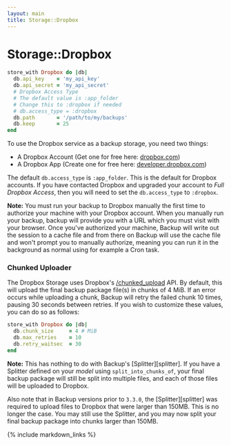 ```yaml
---
layout: main
title: Storage::Dropbox
---
```


Storage::Dropbox
================

``` rb
store_with Dropbox do |db|
  db.api_key    = 'my_api_key'
  db.api_secret = 'my_api_secret'
  # Dropbox Access Type
  # The default value is :app_folder
  # Change this to :dropbox if needed
  # db.access_type = :dropbox
  db.path       = '/path/to/my/backups'
  db.keep       = 25
end
```

To use the Dropbox service as a backup storage, you need two things:

* A Dropbox Account (Get one for free here: [dropbox.com](https://www.dropbox.com))
* A Dropbox App (Create one for free here: [developer.dropbox.com](https://www.dropbox.com/developers/apps))

The default `db.access_type` is `:app_folder`. This is the default for Dropbox accounts.
If you have contacted Dropbox and upgraded your account to _Full Dropbox Access_, then you will need to set the
`db.access_type` to `:dropbox`.

**Note:** You must run your backup to Dropbox manually the first time to authorize your machine with your
Dropbox account. When you manually run your backup, backup will provide you with a URL which you must visit with your
browser. Once you've authorized your machine, Backup will write out the session to a cache file and from there on Backup
will use the cache file and won't prompt you to manually authorize, meaning you can run it in the background as normal
using for example a Cron task.


### Chunked Uploader

The Dropbox Storage uses Dropbox's [/chunked_upload](https://www.dropbox.com/developers/core/api#chunked-upload) API.
By default, this will upload the final backup package file(s) in chunks of 4 MiB. If an error occurs while uploading a
chunk, Backup will retry the failed chunk 10 times, pausing 30 seconds between retries. If you wish to customize these
values, you can do so as follows:

```rb
store_with Dropbox do |db|
  db.chunk_size     = 4 # MiB
  db.max_retries    = 10
  db.retry_waitsec  = 30
end
```

**Note:** This has nothing to do with Backup's [Splitter][splitter]. If you have a Splitter defined on your _model_
using `split_into_chunks_of`, your final backup package will still be split into multiple files, and each of those files
will be uploaded to Dropbox.

Also note that in Backup versions prior to `3.3.0`, the [Splitter][splitter] was required to upload files to Dropbox
that were larger than 150MB. This is no longer the case. You may still use the Splitter, and you may now split your
final backup package into chunks larger than 150MB.

{% include markdown_links %}
